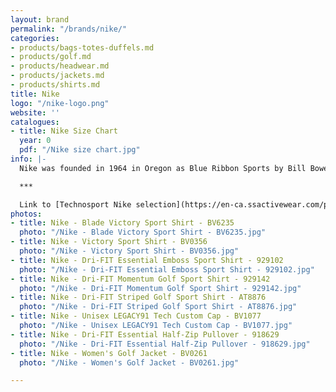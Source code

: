 ```yaml
---
layout: brand
permalink: "/brands/nike/"
categories:
- products/bags-totes-duffels.md
- products/golf.md
- products/headwear.md
- products/jackets.md
- products/shirts.md
title: Nike
logo: "/nike-logo.png"
website: ''
catalogues:
- title: Nike Size Chart
  year: 0
  pdf: "/Nike size chart.jpg"
info: |-
  Nike was founded in 1964 in Oregon as Blue Ribbon Sports by Bill Bowerman and Phil Knight. The company takes its name from Nike, the Greek goddess of victory.

  ***

  Link to [Technosport Nike selection](https://en-ca.ssactivewear.com/ps/nike)
photos:
- title: Nike - Blade Victory Sport Shirt - BV6235
  photo: "/Nike - Blade Victory Sport Shirt - BV6235.jpg"
- title: Nike - Victory Sport Shirt - BV0356
  photo: "/Nike - Victory Sport Shirt - BV0356.jpg"
- title: Nike - Dri-FIT Essential Emboss Sport Shirt - 929102
  photo: "/Nike - Dri-FIT Essential Emboss Sport Shirt - 929102.jpg"
- title: Nike - Dri-FIT Momentum Golf Sport Shirt - 929142
  photo: "/Nike - Dri-FIT Momentum Golf Sport Shirt - 929142.jpg"
- title: Nike - Dri-FIT Striped Golf Sport Shirt - AT8876
  photo: "/Nike - Dri-FIT Striped Golf Sport Shirt - AT8876.jpg"
- title: Nike - Unisex LEGACY91 Tech Custom Cap - BV1077
  photo: "/Nike - Unisex LEGACY91 Tech Custom Cap - BV1077.jpg"
- title: Nike - Dri-FIT Essential Half-Zip Pullover - 918629
  photo: "/Nike - Dri-FIT Essential Half-Zip Pullover - 918629.jpg"
- title: Nike - Women's Golf Jacket - BV0261
  photo: "/Nike - Women's Golf Jacket - BV0261.jpg"

---
```

